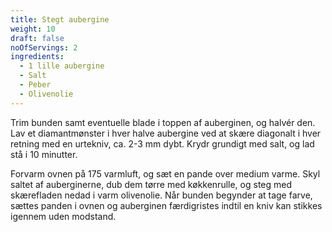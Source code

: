 ```yaml
---
title: Stegt aubergine
weight: 10
draft: false
noOfServings: 2
ingredients:
  - 1 lille aubergine
  - Salt
  - Peber
  - Olivenolie
---
```


Trim bunden samt eventuelle blade i toppen af auberginen, og halvér den.
Lav et diamantmønster i hver halve aubergine ved at skære diagonalt i
hver retning med en urtekniv, ca. 2-3 mm dybt. Krydr grundigt med salt,
og lad stå i 10 minutter.

Forvarm ovnen på 175 varmluft, og sæt en pande over medium varme. Skyl
saltet af auberginerne, dub dem tørre med køkkenrulle, og steg med
skærefladen nedad i varm olivenolie. Når bunden begynder at tage farve,
sættes panden i ovnen og auberginen færdigristes indtil en kniv kan
stikkes igennem uden modstand.

